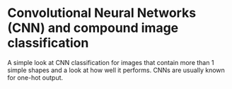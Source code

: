 # Convolutional Neural Networks (CNN) and compound image classification
 A simple look at CNN classification for images that contain more than 1 simple shapes and a look at how well it performs. CNNs are usually known for one-hot output.
